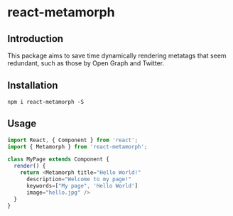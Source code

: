 # react-metamorph

## Introduction
This package aims to save time dynamically rendering metatags that seem
redundant, such as those by Open Graph and Twitter.

## Installation
`npm i react-metamorph -S`

## Usage
```Javascript
import React, { Component } from 'react';
import { Metamorph } from 'react-metamorph';

class MyPage extends Component {
  render() {
    return <Metamorph title="Hello World!"
      description="Welcome to my page!"
      keywords=["My page", 'Hello World']
      image="hello.jpg" />
  }
}
```
